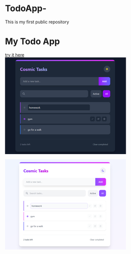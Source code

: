 # TodoApp-
This is my first public repository
# My Todo App
[try it here](https://todo-app-sand-gamma-35.vercel.app/)<br>
<img src="https://github.com/Mathematical-Monk/TodoApp-/blob/main/Screenshot%202025-05-15%20211730.png?raw=true" width="400"/>

<img src="https://github.com/Mathematical-Monk/TodoApp-/blob/main/Screenshot%202025-05-15%20211714.png?raw=true" width="400"/>

